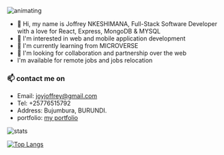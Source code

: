 ![animating](https://user-images.githubusercontent.com/68817603/210844142-d7c0f35a-72f9-45db-a6fa-cce3099cde29.gif)

- 👋 Hi, my name is Joffrey NKESHIMANA,
 Full-Stack Software Developer with a love for React, Express, MongoDB & MYSQL
- 👀 I'm interested in web and mobile application development
- 🌱 I'm currently learning from MICROVERSE
- 💞️ I'm looking for collaboration and partnership over the web
- I'm available for remote jobs and jobs relocation
### 📫 contact me on 
- Email: [joyjoffrey@gmail.com](joyjoffrey@gmail.com)
- Tel: +25776515792
- Address: Bujumbura, BURUNDI.
- portfolio: [my portfolio](https://github.com/JoffreyNK/portfolio-desktop)


![stats](https://github-readme-stats.vercel.app/api?username=joffreynk&show_icons=true&theme=radical)


[![Top Langs](https://github-readme-stats.vercel.app/api/top-langs/?username=joffreynk)](https://github.com/joffreynk/github-readme-stats)
